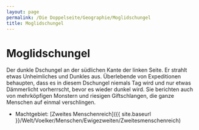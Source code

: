 ```yaml
---
layout: page
permalink: /Die Doppelseite/Geographie/Moglidschungel
title: Moglidschungel
---
```


# Moglidschungel

Der dunkle Dschungel an der südlichen Kante der linken Seite. Er strahlt etwas Unheimliches und Dunkles aus. Überlebende von Expeditionen behaupten, dass es in diesem Dschungel niemals Tag wird und nur etwas Dämmerlicht vorherrscht, bevor es wieder dunkel wird. Sie berichten auch von mehrköpfigen Monstern und riesigen Giftschlangen, die ganze Menschen auf einmal verschlingen.

- Machtgebiet: [Zweites Menschenreich]({{ site.baseurl }}/Welt/Voelker/Menschen/Ewigezweiten/Zweitesmenschenreich)

